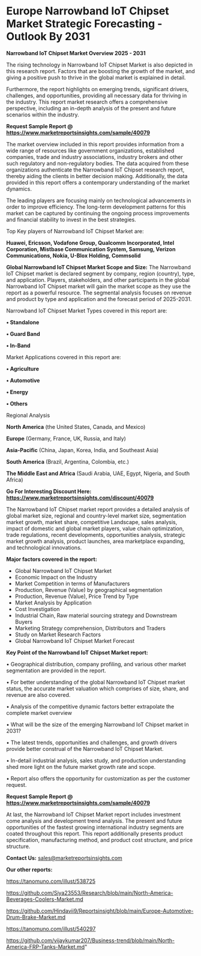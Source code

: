 # Europe Narrowband IoT Chipset Market Strategic Forecasting - Outlook By 2031

<Strong> Narrowband IoT Chipset Market Overview 2025 - 2031</strong>

The rising technology in Narrowband IoT Chipset Market is also depicted in this research report. Factors that are boosting the growth of the market, and giving a positive push to thrive in the global market is explained in detail.

Furthermore, the report highlights on emerging trends, significant drivers, challenges, and opportunities, providing all necessary data for thriving in the industry. This report market research offers a comprehensive perspective, including an in-depth analysis of the present and future scenarios within the industry.

<strong>Request Sample Report @ <a href=https://www.marketreportsinsights.com/sample/40079>https://www.marketreportsinsights.com/sample/40079</a></strong>

The market overview included in this report provides information from a wide range of resources like government organizations, established companies, trade and industry associations, industry brokers and other such regulatory and non-regulatory bodies. The data acquired from these organizations authenticate the Narrowband IoT Chipset research report, thereby aiding the clients in better decision making. Additionally, the data provided in this report offers a contemporary understanding of the market dynamics.

The leading players are focusing mainly on technological advancements in order to improve efficiency. The long-term development patterns for this market can be captured by continuing the ongoing process improvements and financial stability to invest in the best strategies.

Top Key players of Narrowband IoT Chipset Market are:

<strong>Huawei, Ericsson, Vodafone Group, Qualcomm Incorporated, Intel Corporation, Mistbase Communication System, Samsung, Verizon Communications, Nokia, U-Blox Holding, Commsolid</strong>

<strong><b>Global Narrowband IoT Chipset Market Scope and Size:</b></strong>
The Narrowband IoT Chipset market is declared segment by company, region (country), type, and application. Players, stakeholders, and other participants in the global Narrowband IoT Chipset market will gain the market scope as they use the report as a powerful resource. The segmental analysis focuses on revenue and product by type and application and the forecast period of 2025-2031.

Narrowband IoT Chipset Market Types covered in this report are:

<strong>•  Standalone

•  Guard Band

•  In-Band</strong>

Market Applications covered in this report are:

<strong>•  Agriculture

•  Automotive

•  Energy

•  Others</strong> 

Regional Analysis

<strong>North America</strong> (the United States, Canada, and Mexico)

<strong>Europe</strong> (Germany, France, UK, Russia, and Italy)

<strong>Asia-Pacific</strong> (China, Japan, Korea, India, and Southeast Asia)

<strong>South America</strong> (Brazil, Argentina, Colombia, etc.)

<strong>The Middle East and Africa</strong> (Saudi Arabia, UAE, Egypt, Nigeria, and South Africa)

<strong>Go For Interesting Discount Here: <a href=https://www.marketreportsinsights.com/discount/40079>https://www.marketreportsinsights.com/discount/40079</a></strong>

The Narrowband IoT Chipset market report provides a detailed analysis of global market size, regional and country-level market size, segmentation market growth, market share, competitive Landscape, sales analysis, impact of domestic and global market players, value chain optimization, trade regulations, recent developments, opportunities analysis, strategic market growth analysis, product launches, area marketplace expanding, and technological innovations.

<strong><b>Major factors covered in the report:</b></strong>
<ul>
  <li>Global Narrowband IoT Chipset Market </li>
  <li>Economic Impact on the Industry</li>
  <li>Market Competition in terms of Manufacturers</li>
  <li>Production, Revenue (Value) by geographical segmentation</li>
  <li>Production, Revenue (Value), Price Trend by Type</li>
  <li>Market Analysis by Application</li>
  <li>Cost Investigation</li>
  <li>Industrial Chain, Raw material sourcing strategy and Downstream Buyers</li>
  <li>Marketing Strategy comprehension, Distributors and Traders</li>
  <li>Study on Market Research Factors</li>
  <li>Global Narrowband IoT Chipset Market Forecast</li>
</ul>

<strong><b>Key Point of the Narrowband IoT Chipset Market report:</b></strong>

• Geographical distribution, company profiling, and various other market segmentation are provided in the report.

• For better understanding of the global Narrowband IoT Chipset market status, the accurate market valuation which comprises of size, share, and revenue are also covered.

• Analysis of the competitive dynamic factors better extrapolate the complete market overview

• What will be the size of the emerging Narrowband IoT Chipset market in 2031?

• The latest trends, opportunities and challenges, and growth drivers provide better construal of the Narrowband IoT Chipset Market.

• In-detail industrial analysis, sales study, and production understanding shed more light on the future market growth rate and scope.

• Report also offers the opportunity for customization as per the customer request.

<strong>Request Sample Report @ <a href=https://www.marketreportsinsights.com/sample/40079>https://www.marketreportsinsights.com/sample/40079</a></strong>

At last, the Narrowband IoT Chipset Market report includes investment come analysis and development trend analysis. The present and future opportunities of the fastest growing international industry segments are coated throughout this report. This report additionally presents product specification, manufacturing method, and product cost structure, and price structure.

<strong>Contact Us:</strong>
sales@marketreportsinsights.com

<strong>Our other reports:</strong>

<a href=https://tanomuno.com/illust/538725>https://tanomuno.com/illust/538725</a>

<a href=https://github.com/Siya23553/Research/blob/main/North-America-Beverages-Coolers-Market.md>https://github.com/Siya23553/Research/blob/main/North-America-Beverages-Coolers-Market.md</a>

<a href=https://github.com/Hindavii9/Reportsinsight/blob/main/Europe-Automotive-Drum-Brake-Market.md>https://github.com/Hindavii9/Reportsinsight/blob/main/Europe-Automotive-Drum-Brake-Market.md</a>

<a href=https://tanomuno.com/illust/540297>https://tanomuno.com/illust/540297</a>

<a href=https://github.com/vijaykumar207/Business-trend/blob/main/North-America-FRP-Tanks-Market.md>https://github.com/vijaykumar207/Business-trend/blob/main/North-America-FRP-Tanks-Market.md</a>"
